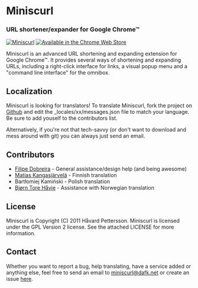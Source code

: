 # Miniscurl
### URL shortener/expander for Google Chrome™

[![Miniscurl](http://i.imgur.com/Z7DKi.png)](http://miniscurl.dafk.net "Visit the Miniscurl home page!") [![Available in the Chrome Web Store](http://code.google.com/chrome/webstore/images/branding/ChromeWebStore_BadgeWBorder_206x58.png)](https://chrome.google.com/webstore/detail/eclilalbnmdonojgjmkekinflhodgoii "Download Miniscurl from the Chrome Web Store™")

Miniscurl is an advanced URL shortening and expanding extension for Google Chrome™. It provides several ways of shortening and expanding URLs, including a right-click interface for links, a visual popup menu and a "command line interface" for the omnibox.

## Localization
Miniscurl is looking for translators! To translate Miniscurl, fork the project on [Github](https://github.com/harpyon/miniscurl) and edit the _locales/xx/messages.json file to match your language. Be sure to add youself to the contributors list.

Alternatively, if you're not that tech-savvy (or don't want to download and mess around with git) you can always just send an email.

## Contributors
 * [Filipe Dobreira](https://github.com/FilipeD) - General assistance/design help (and being awesome)
 * [Matias Kangasjärvelä](https://github.com/M4T1A5) - Finnish translation
 * Bartłomiej Kamiński - Polish translation
 * [Bjørn Tore Håvie](https://github.com/itsbth) - Assistance with Norwegian translation

## License

Miniscurl is Copyright (C) 2011 Håvard Pettersson.
Miniscurl is licensed under the GPL Version 2 license. See the attached LICENSE for more information.

## Contact
Whether you want to report a bug, help translating, have a service added or anything else, feel free to send an email to [miniscurl@dafk.net](mailto:miniscurl@dafk.net) or create an issue [here](https://github.com/harpyon/miniscurl/issues).